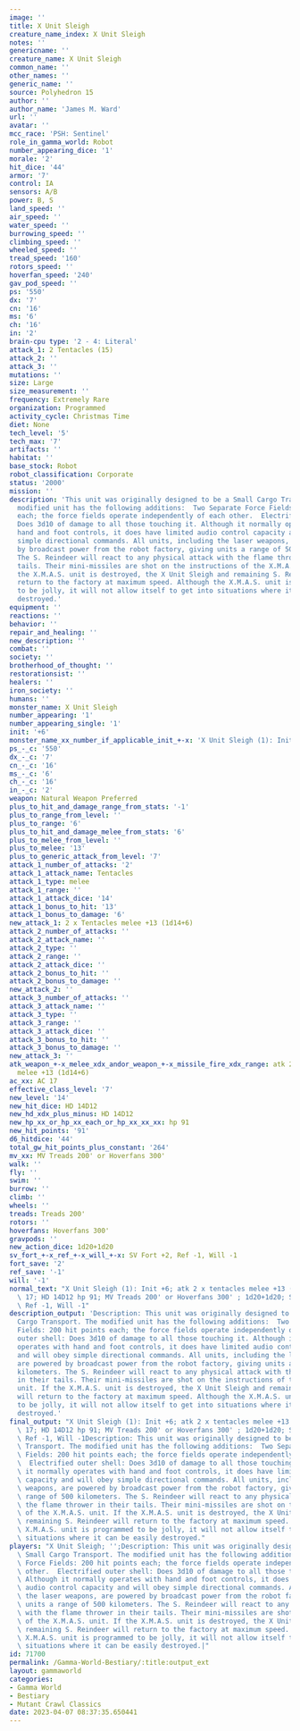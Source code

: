 ```yaml
---
image: ''
title: X Unit Sleigh
creature_name_index: X Unit Sleigh
notes: ''
genericname: ''
creature_name: X Unit Sleigh
common_name: ''
other_names: ''
generic_name: ''
source: Polyhedron 15
author: ''
author_name: 'James M. Ward'
url: ''
avatar: ''
mcc_race: 'PSH: Sentinel'
role_in_gamma_world: Robot
number_appearing_dice: '1'
morale: '2'
hit_dice: '44'
armor: '7'
control: IA
sensors: A/B
power: B, S
land_speed: ''
air_speed: ''
water_speed: ''
burrowing_speed: ''
climbing_speed: ''
wheeled_speed: ''
tread_speed: '160'
rotors_speed: ''
hoverfan_speed: '240'
gav_pod_speed: ''
ps: '550'
dx: '7'
cn: '16'
ms: '6'
ch: '16'
in: '2'
brain-cpu type: '2 - 4: Literal'
attack_1: 2 Tentacles (15)
attack_2: ''
attack_3: ''
mutations: ''
size: Large
size_measurement: ''
frequency: Extremely Rare
organization: Programmed
activity_cycle: Christmas Time
diet: None
tech_level: '5'
tech_max: '7'
artifacts: ''
habitat: ''
base_stock: Robot
robot_classification: Corporate
status: '2000'
mission: ''
description: 'This unit was originally designed to be a Small Cargo Transport. The
  modified unit has the following additions:  Two Separate Force Fields: 200 hit points
  each; the force fields operate independently of each other.  Electrified outer shell:
  Does 3d10 of damage to all those touching it. Although it normally operates with
  hand and foot controls, it does have limited audio control capacity and will obey
  simple directional commands. All units, including the laser weapons, are powered
  by broadcast power from the robot factory, giving units a range of 500 kilometers.
  The S. Reindeer will react to any physical attack with the flame thrower in their
  tails. Their mini-missiles are shot on the instructions of the X.M.A.S. unit. If
  the X.M.A.S. unit is destroyed, the X Unit Sleigh and remaining S. Reindeer will
  return to the factory at maximum speed. Although the X.M.A.S. unit is programmed
  to be jolly, it will not allow itself to get into situations where it can be easily
  destroyed.'
equipment: ''
reactions: ''
behavior: ''
repair_and_healing: ''
new_description: ''
combat: ''
society: ''
brotherhood_of_thought: ''
restorationsist: ''
healers: ''
iron_society: ''
humans: ''
monster_name: X Unit Sleigh
number_appearing: '1'
number_appearing_single: '1'
init: '+6'
monster_name_xx_number_if_applicable_init_+-x: 'X Unit Sleigh (1): Init +6'
ps_-_c: '550'
dx_-_c: '7'
cn_-_c: '16'
ms_-_c: '6'
ch_-_c: '16'
in_-_c: '2'
weapon: Natural Weapon Preferred
plus_to_hit_and_damage_range_from_stats: '-1'
plus_to_range_from_level: ''
plus_to_range: '6'
plus_to_hit_and_damage_melee_from_stats: '6'
plus_to_melee_from_level: ''
plus_to_melee: '13'
plus_to_generic_attack_from_level: '7'
attack_1_number_of_attacks: '2'
attack_1_attack_name: Tentacles
attack_1_type: melee
attack_1_range: ''
attack_1_attack_dice: '14'
attack_1_bonus_to_hit: '13'
attack_1_bonus_to_damage: '6'
new_attack_1: 2 x Tentacles melee +13 (1d14+6)
attack_2_number_of_attacks: ''
attack_2_attack_name: ''
attack_2_type: ''
attack_2_range: ''
attack_2_attack_dice: ''
attack_2_bonus_to_hit: ''
attack_2_bonus_to_damage: ''
new_attack_2: ''
attack_3_number_of_attacks: ''
attack_3_attack_name: ''
attack_3_type: ''
attack_3_range: ''
attack_3_attack_dice: ''
attack_3_bonus_to_hit: ''
attack_3_bonus_to_damage: ''
new_attack_3: ''
atk_weapon_+-x_melee_xdx_andor_weapon_+-x_missile_fire_xdx_range: atk 2 x tentacles
  melee +13 (1d14+6)
ac_xx: AC 17
effective_class_level: '7'
new_level: '14'
new_hit_dice: HD 14D12
new_hd_xdx_plus_minus: HD 14D12
new_hp_xx_or_hp_xx_each_or_hp_xx_xx_xx: hp 91
new_hit_points: '91'
d6_hitdice: '44'
total_gw_hit_points_plus_constant: '264'
mv_xx: MV Treads 200' or Hoverfans 300'
walk: ''
fly: ''
swim: ''
burrow: ''
climb: ''
wheels: ''
treads: Treads 200'
rotors: ''
hoverfans: Hoverfans 300'
gravpods: ''
new_action_dice: 1d20+1d20
sv_fort_+-x_ref_+-x_will_+-x: SV Fort +2, Ref -1, Will -1
fort_save: '2'
ref_save: '-1'
will: '-1'
normal_text: "X Unit Sleigh (1): Init +6; atk 2 x tentacles melee +13 (1d14+6); AC\
  \ 17; HD 14D12 hp 91; MV Treads 200' or Hoverfans 300' ; 1d20+1d20; SV Fort +2,\
  \ Ref -1, Will -1"
description_output: 'Description: This unit was originally designed to be a Small
  Cargo Transport. The modified unit has the following additions:  Two Separate Force
  Fields: 200 hit points each; the force fields operate independently of each other.  Electrified
  outer shell: Does 3d10 of damage to all those touching it. Although it normally
  operates with hand and foot controls, it does have limited audio control capacity
  and will obey simple directional commands. All units, including the laser weapons,
  are powered by broadcast power from the robot factory, giving units a range of 500
  kilometers. The S. Reindeer will react to any physical attack with the flame thrower
  in their tails. Their mini-missiles are shot on the instructions of the X.M.A.S.
  unit. If the X.M.A.S. unit is destroyed, the X Unit Sleigh and remaining S. Reindeer
  will return to the factory at maximum speed. Although the X.M.A.S. unit is programmed
  to be jolly, it will not allow itself to get into situations where it can be easily
  destroyed.'
final_output: "X Unit Sleigh (1): Init +6; atk 2 x tentacles melee +13 (1d14+6); AC\
  \ 17; HD 14D12 hp 91; MV Treads 200' or Hoverfans 300' ; 1d20+1d20; SV Fort +2,\
  \ Ref -1, Will -1Description: This unit was originally designed to be a Small Cargo\
  \ Transport. The modified unit has the following additions:  Two Separate Force\
  \ Fields: 200 hit points each; the force fields operate independently of each other.\
  \  Electrified outer shell: Does 3d10 of damage to all those touching it. Although\
  \ it normally operates with hand and foot controls, it does have limited audio control\
  \ capacity and will obey simple directional commands. All units, including the laser\
  \ weapons, are powered by broadcast power from the robot factory, giving units a\
  \ range of 500 kilometers. The S. Reindeer will react to any physical attack with\
  \ the flame thrower in their tails. Their mini-missiles are shot on the instructions\
  \ of the X.M.A.S. unit. If the X.M.A.S. unit is destroyed, the X Unit Sleigh and\
  \ remaining S. Reindeer will return to the factory at maximum speed. Although the\
  \ X.M.A.S. unit is programmed to be jolly, it will not allow itself to get into\
  \ situations where it can be easily destroyed."
players: "X Unit Sleigh; '';Description: This unit was originally designed to be a\
  \ Small Cargo Transport. The modified unit has the following additions:  Two Separate\
  \ Force Fields: 200 hit points each; the force fields operate independently of each\
  \ other.  Electrified outer shell: Does 3d10 of damage to all those touching it.\
  \ Although it normally operates with hand and foot controls, it does have limited\
  \ audio control capacity and will obey simple directional commands. All units, including\
  \ the laser weapons, are powered by broadcast power from the robot factory, giving\
  \ units a range of 500 kilometers. The S. Reindeer will react to any physical attack\
  \ with the flame thrower in their tails. Their mini-missiles are shot on the instructions\
  \ of the X.M.A.S. unit. If the X.M.A.S. unit is destroyed, the X Unit Sleigh and\
  \ remaining S. Reindeer will return to the factory at maximum speed. Although the\
  \ X.M.A.S. unit is programmed to be jolly, it will not allow itself to get into\
  \ situations where it can be easily destroyed.|"
id: 71700
permalink: /Gamma-World-Bestiary/:title:output_ext
layout: gammaworld
categories:
- Gamma World
- Bestiary
- Mutant Crawl Classics
date: 2023-04-07 08:37:35.650441
---
```

